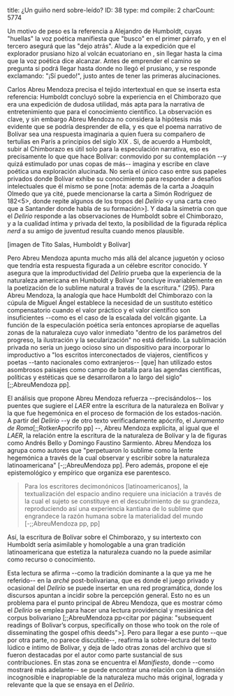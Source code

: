 title:          ¿Un guiño nerd sobre-leído?
ID:             38
type:           md
compile:        2
charCount:      5774


Un motivo de peso es la referencia a Alejandro de Humboldt, cuyas "huellas" la voz poética manifiesta que "busco" en el primer párrafo, y en el tercero asegurá que las "dejo atrás". Alude a la expedición que el explorador prusiano hizo al volcán ecuatoriano en <!--año-->, sin llegar hasta la cima que la voz poética dice alcanzar. Antes de emprender el camino se pregunta si podrá llegar hasta donde no llegó el prusiano, y se responde exclamando: "¡Sí puedo!", justo antes de tener las primeras alucinaciones. 

Carlos Abreu Mendoza precisa el tejido intertextual en que se inserta esta referencia: Humboldt concluyó <!--en tal texto--> sobre la experiencia en el Chimborazo que era una expedición de dudosa utilidad, más apta para la narrativa de entretenimiento que para el conocimiento científico<!--referencia-->. La observación es clave, y sin embargo Abreu Mendoza no considera la hipótesis más evidente que se podría desprender de ella, y es que el poema narrativo de Bolívar sea una respuesta imaginaria a quien fuera su compañero de tertulias en París a principios del siglo XIX <!--referencias-->. Si, de acuerdo a Humboldt, subir al Chimborazo es útil solo para la especulación narrativa, eso es precisamente lo que que hace Bolívar: conmovido por su contemplación --y quizá estimulado por unas copas de más-- imagina y escribe en clave poética una exploración alucinada. No sería el único caso entre sus papeles privados donde Bolívar exhibe su conocimiento para responder a desafíos intelectuales que él mismo se pone [nota: además de la carta a Joaquín Olmedo que ya cité, puede mencionarse la carta a Simón Rodríguez de 182<5>, donde repite algunos de los tropos del *Delirio* <y una carta creo que a Santander donde habla de su formación>]. Y dada la simetría con que el *Delirio* responde a las observaciones de Humboldt sobre el Chimborazo, y a la cualidad íntima y privada del texto, la posibilidad de la figurada réplica *nerd* a su amigo de juventud resulta cuando menos plausible. 

[imagen de Tito Salas, Humboldt y Bolívar]

Pero Abreu Mendoza apunta mucho más allá del alcance juguetón y ocioso que tendría esta respuesta figurada a un célebre escritor conocido. Y asegura que la improductividad del _Delirio_ prueba que la experiencia de la naturaleza americana en Humboldt y Bolívar "concluye invariablemente en la poetización de lo sublime natural a través de la escritura." (295). Para Abreu Mendoza, la analogía que hace Humboldt del Chimborazo con la cúpula de Miguel Ángel establece la necesidad de un sustituto estético compensatorio cuando el valor práctico y el valor científico son insuficientes --como es el caso de la escalada del volcán gigante. La función de la especulación poética sería entonces apropiarse de aquellas zonas de la naturaleza cuyo valor inmediato "dentro de los parámetros del progreso, la ilustración y la secularización" no está definido.  La sublimación privada no sería un juego ocioso sino un dispositivo para incorporar lo improductivo a "los escritos interconectados de viajeros, científicos y poetas --tanto nacionales como extranjeros-- [que] han utilizado estos asombrosos paisajes como campo de batalla para las agendas científicas, políticas y estéticas que se desarrollaron a lo largo del siglo" [;;AbreuMendoza pp]. 

El análisis que propone Abreu Mendoza refuerza --precisándolos-- los puentes que sugiere el _LAER_ entre la escritura de la naturaleza en Bolívar y la que fue hegemónica en el proceso de formación de los estados-nación. A partir del _Delirio_ --y de otro texto verificadamente apócrifo, el _Juramento de Roma_[;;RotkerApocrifo pp] --, Abreu Mendoza explicita, al igual que el _LAER_, la relación entre la escritura de la naturaleza de Bolívar y la de figuras como Andrés Bello y Domingo Faustino Sarmiento. Abreu Mendoza los agrupa como autores que "perpetuaron lo sublime como la lente hegemónica a través de la cual observar y escribir sobre la naturaleza latinoamericana" [-;;AbreuMendoza pp]. Pero además, propone el eje epistemológico y empírico que organiza ese parentesco. 

>Para los escritores decimonónicos [latinoamericanos], la textualización del espacio andino requiere una iniciación a través de la cual el sujeto se constituye en el descubrimiento de su grandeza, reproduciendo así una experiencia kantiana de lo sublime que engrandece la razón humana sobre la materialidad del mundo [-;;AbreuMendoza pp, pp]

Así, la escritura de Bolívar sobre el Chimborazo, y su intertexto con Humboldt sería asimilable y homologable a una gran tradición latinoamericana que estetiza la naturaleza cuando no la puede asimilar como recurso o conocimiento.

Esta lectura se afirma --como la tradición dominante a la que ya me he referido-- en la *arché* post-bolivariana, que es donde el juego privado y ocasional del *Delirio* se puede insertar en una red programática, donde los discursos apuntan a incidir sobre la percepción general. Esto no es un problema para el punto principal de Abreu Mendoza, que es mostrar cómo el *Delirio* se emplea para hacer una lectura providencial y mesiánica del corpus bolivariano [;;AbreuMendoza pp<citar por página:  "subsequent readings of Bolivar’s corpus, specifically on those who took on the role of disseminating the gospel ofhis deeds">]. Pero para llegar a ese punto --que por otra parte, no parece discutible--, reafirma la sobre-lectura del texto lúdico e íntimo de Bolívar, y deja de lado otras zonas del archivo que sí fueron destacadas por el autor como parte sustancial de sus contribuciones. En stas zona se encuentra el *Manifiesto*, donde --como mostraré más adelante-- se puede encontrar una relación con la dimensión incognosible e inapropiable de la naturaleza mucho más original, lograda y relevante que la que se ensaya en el *Delirio*. 
